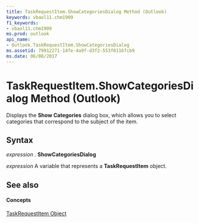 ```yaml
---
title: TaskRequestItem.ShowCategoriesDialog Method (Outlook)
keywords: vbaol11.chm1909
f1_keywords:
- vbaol11.chm1909
ms.prod: outlook
api_name:
- Outlook.TaskRequestItem.ShowCategoriesDialog
ms.assetid: 79912271-14fe-4a9f-d3f2-553f0116fcb9
ms.date: 06/08/2017
---
```



# TaskRequestItem.ShowCategoriesDialog Method (Outlook)

Displays the  **Show Categories** dialog box, which allows you to select categories that correspond to the subject of the item.


## Syntax

 _expression_ . **ShowCategoriesDialog**

 _expression_ A variable that represents a **TaskRequestItem** object.


## See also


#### Concepts


[TaskRequestItem Object](Outlook.TaskRequestItem.md)

